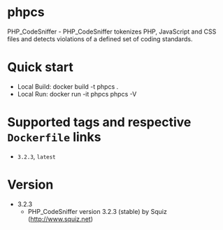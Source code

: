 # phpcs
PHP_CodeSniffer - PHP_CodeSniffer tokenizes PHP, JavaScript and CSS files and detects violations of a defined set of coding standards.

# Quick start
* Local Build: docker build -t phpcs .
* Local Run: docker run -it phpcs phpcs -V

# Supported tags and respective `Dockerfile` links
* `3.2.3`, `latest`

# Version
* 3.2.3
   * PHP_CodeSniffer version 3.2.3 (stable) by Squiz (http://www.squiz.net)
